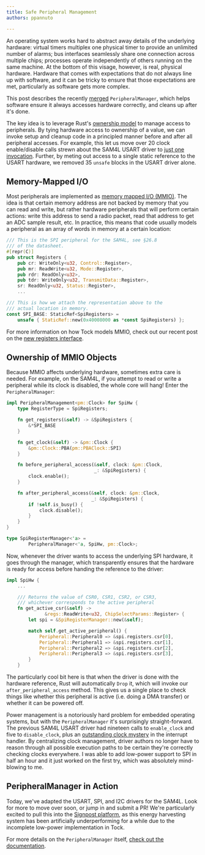 ```yaml
---
title: Safe Peripheral Management
authors: ppannuto

---
```


[pr]: https://github.com/helena-project/tock/pull/760
[obrm]: https://doc.rust-lang.org/beta/nomicon/obrm.html
[usart-commit]: https://github.com/helena-project/tock/pull/760/commits/d975cd321345bc40e9fdf471d9a82fcd0db84b55#diff-001c67ee9f8c56d6403b71536b6ebecbR290
[usart-int]: https://github.com/helena-project/tock/pull/760/commits/d975cd321345bc40e9fdf471d9a82fcd0db84b55#diff-001c67ee9f8c56d6403b71536b6ebecbL528
[mmio]: https://en.wikipedia.org/wiki/Memory-mapped_I/O
[tt34]: https://www.tockos.org/blog/2018/talking-tock-34/#register-and-bitfield-macros
[docs]: https://docs.tockos.org/kernel/common/peripherals/index.html
[signpost]: https://github.com/lab11/signpost/

An operating system works hard to abstract away details of the underlying
hardware: virtual timers multiplex one physical timer to provide an unlimited
number of alarms; bus interfaces seamlessly share one connection across
multiple chips; processes operate independently of others running on the same
machine. At the bottom of this visage, however, is real, physical hardware.
Hardware that comes with expectations that do not always line up with software,
and it can be tricky to ensure that those expectations are met, particularly as
software gets more complex.


This post describes the recently [merged][pr] `PeripheralManager`, which helps
software ensure it always accesses hardware correctly, and cleans up after
it's done.

The key idea is to leverage Rust's [ownership model][obrm] to manage access to
peripherals. By tying hardware access to ownership of a value, we can invoke
setup and cleanup code in a principled manner before and after all peripheral
accesses.  For example, this let us move over 20 clock enable/disable calls
strewn about the SAM4L USART driver to [just one invocation][usart-commit].
Further, by meting out access to a single static reference to the USART
hardware, we removed 35 `unsafe` blocks in the USART driver alone.

## Memory-Mapped I/O

Most peripherals are implemented as [memory mapped I/O (MMIO)][mmio]. The
idea is that certain memory address are not backed by memory that you can read
and write, but rather hardware peripherals that will perform certain actions: write
this address to send a radio packet, read that address to get an ADC sample
result, etc. In practice, this means that code usually models a peripheral as
an array of words in memory at a certain location:

```rust
/// This is the SPI peripheral for the SAM4L, see §26.8
/// of the datasheet.
#[repr(C)]
pub struct Registers {
    pub cr: WriteOnly<u32, Control::Register>,
    pub mr: ReadWrite<u32, Mode::Register>,
    pub rdr: ReadOnly<u32>,
    pub tdr: WriteOnly<u32, TransmitData::Register>,
    sr: ReadOnly<u32, Status::Register>,
    ...

/// This is how we attach the representation above to the
/// actual location in memory.
const SPI_BASE: StaticRef<SpiRegisters> =
    unsafe { StaticRef::new(0x40008000 as *const SpiRegisters) };
```

For more information on how Tock models MMIO, check out our recent post on the
[new registers interface][tt34].


## Ownership of MMIO Objects

Because MMIO affects underlying hardware, sometimes extra care is needed.  For
example, on the SAM4L, if you attempt to read or write a peripheral while its
clock is disabled, the whole core will hang! Enter the `PeripheralManager`:

```rust
impl PeripheralManagement<pm::Clock> for SpiHw {
    type RegisterType = SpiRegisters;

    fn get_registers(&self) -> &SpiRegisters {
        &*SPI_BASE
    }

    fn get_clock(&self) -> &pm::Clock {
        &pm::Clock::PBA(pm::PBAClock::SPI)
    }

    fn before_peripheral_access(&self, clock: &pm::Clock,
                                _: &SpiRegisters) {
        clock.enable();
    }

    fn after_peripheral_access(&self, clock: &pm::Clock,
                               _: &SpiRegisters) {
        if !self.is_busy() {
            clock.disable();
        }
    }
}

type SpiRegisterManager<'a> =
        PeripheralManager<'a, SpiHw, pm::Clock>;
```

Now, whenever the driver wants to access the underlying SPI hardware, it goes
through the manager, which transparently ensures that the hardware is ready for
access before handing the reference to the driver:

```rust
impl SpiHw {
    ...

    /// Returns the value of CSR0, CSR1, CSR2, or CSR3,
    /// whichever corresponds to the active peripheral
    fn get_active_csr(&self) ->
              &regs::ReadWrite<u32, ChipSelectParams::Register> {
        let spi = &SpiRegisterManager::new(&self);

        match self.get_active_peripheral() {
            Peripheral::Peripheral0 => &spi.registers.csr[0],
            Peripheral::Peripheral1 => &spi.registers.csr[1],
            Peripheral::Peripheral2 => &spi.registers.csr[2],
            Peripheral::Peripheral3 => &spi.registers.csr[3],
        }
    }
```

The particularly cool bit here is that when the driver is done with the
hardware reference, Rust will automatically `Drop` it, which will invoke our
`after_peripheral_access` method. This gives us a single place to check things
like whether this peripheral is active (i.e. doing a DMA transfer) or whether
it can be powered off.

Power management is a notoriously hard problem for embedded operating systems,
but with the `PeripheralManager` it's surprisingly straight-forward. The
previous SAM4L USART driver had nineteen calls to `enable_clock` and five to
`disable_clock`, plus an [outstanding clock mystery][usart-int] in the
interrupt handler. By centralizing clock management, driver authors no longer
have to reason through all possible execution paths to be certain they're correctly
checking clocks everywhere. I was able to add low-power support to SPI in half
an hour and it just worked on the first try, which was absolutely mind-blowing
to me.

## PeripheralManager in Action

Today, we've adapted the USART, SPI, and I2C drivers for the SAM4L. Look for
more to move over soon, or jump in and submit a PR! We're particularly excited
to pull this into the [Signpost platform][signpost], as this energy harvesting
system has been artificially underperforming for a while due to the incomplete
low-power implementation in Tock.

For more details on the `PeripheralManager` itself, [check out the
documentation][docs].

